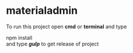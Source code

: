 # materialadmin
To run this project open <b>cmd</b> or <b>terminal</b> and type <br />

npm install <br />
and type <i><b>gulp</b></i> to get release of project
